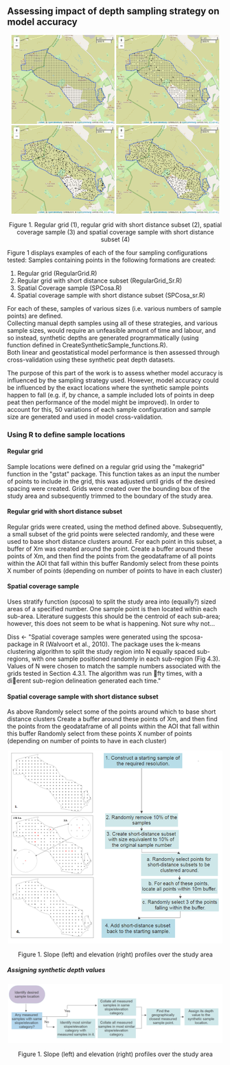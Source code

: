 ## Assessing impact of depth sampling strategy on model accuracy 
<p align="center">
<img src="Figs/RegularGrid_100m.png" width="240"  />  
  <img src="Figs/RegularGrid_sr_100m.png" width="240"  />  
   <img src="Figs/SPCosa_sr_100m.png" width="240"  />  
     <img src="Figs/SPCosa_100m.png" width="240"  />  
<p align="center"> Figure 1. Regular grid (1), regular grid with short distance subset (2), spatial coverage sample (3) and spatial coverage sample with short distance subset (4) <p align="center">

Figure 1 displays examples of each of the four sampling configurations tested: Samples containing points in the following formations are created:

1. Regular grid (RegularGrid.R)
2. Regular grid with short distance subset (RegularGrid_Sr.R)
3. Spatial Coverage sample (SPCosa.R)
4. Spatial coverage sample with short distance subset (SPCosa_sr.R)


For each of these, samples of various sizes (i.e. various numbers of sample points) are defined.  
Collecting manual depth samples using all of these strategies, and various sample sizes, would require an unfeasible amount of time and labour, and so instead, synthetic depths are generated programmatically (using function defined in CreateSyntheticSample_functions.R).  
Both linear and geostatistical model performance is then assessed through cross-validation using these synthetic peat depth datasets.

The purpose of this part of the work is to assess whether model accuracy is influenced by the sampling strategy used. However, model accuracy could be influenced by the exact locations where the synthetic sample points happen to fall (e.g. if, by chance, a sample included lots of points in deep peat then performance of the model might be improved). In order to account for this, 50 variations of each sample configuration and sample size are generated and used in model cross-validation.

### Using R to define sample locations
#### Regular grid
Sample locations were defined on a regular grid using the "makegrid" function in the "gstat" package. This function takes as an input the number of points to include in the grid, this was adjusted until grids of the desired spacing were created. Grids were created over the bounding box of the study area and subsequently trimmed to the boundary of the study area.

#### Regular grid with short distance subset
Regular grids were created, using the method defined above. Subsequently, a small subset of the grid points were selected randomly, and these were used to base short distance clusters around. For each point in this subset, a buffer of Xm was created around the point.
Create a buffer around these points of Xm, and then find the points from the geodataframe of all points within the AOI that fall within this buffer
Randomly select from these points X number of points (depending on number of points to have in each cluster)

#### Spatial coverage sample
Uses stratify function (spcosa) to split the study area into (equally?) sized areas of a specified number.
One sample point is then located within each sub-area. Literature suggests this should be the centroid of each sub-area; however, this does not seem to be what is happening. Not sure why not...

Diss <- "Spatial coverage samples were generated using the spcosa-package in R (Walvoort et al., 2010).
The package uses the k-means clustering algorithm to split the study region into N equally spaced
sub-regions, with one sample positioned randomly in each sub-region (Fig 4.3). Values of N were
chosen to match the sample numbers associated with the grids tested in Section 4.3.1. The algorithm
was run fty times, with a dierent sub-region delineation generated each time."

#### Spatial coverage sample with short distance subset
As above
Randomly select some of the points around which to base short distance clusters
Create a buffer around these points of Xm, and then find the points from the geodataframe of all points within the AOI that fall within this buffer
Randomly select from these points X number of points (depending on number of points to have in each cluster)

<p align="center">
<img src="Figs/200M_SR4.png" width="500"  />  
<p align="center"> Figure 1. Slope (left) and elevation (right) profiles over the study area <p align="center">

##### Assigning synthetic depth values
<p align="center">
<img src="Figs/synthetic_data_flow2.png" width="500"  />  
<p align="center"> Figure 1. Slope (left) and elevation (right) profiles over the study area <p align="center">
